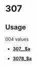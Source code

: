 # 307

## Usage

004 values

-   **[307\_\_$a](../../tags/307/307__a-1.md)**  

-   **[3078\_$a](../../tags/307/3078_a-2.md)**  



